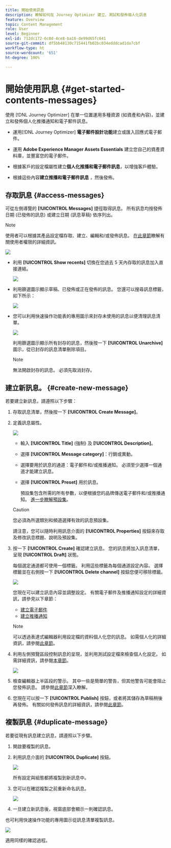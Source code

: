 ```yaml
---
title: 開始使用訊息
description: 瞭解如何在 Journey Optimizer 建立、測試和發佈個人化訊息
feature: Overview
topic: Content Management
role: User
level: Beginner
exl-id: 712dc172-6c0d-4ce8-ba16-de99d65fc641
source-git-commit: df5bb48130c715441fb02bc034edddcad1da7cbf
workflow-type: ht
source-wordcount: '651'
ht-degree: 100%

---
```


# 開始使用訊息 {#get-started-contents-messages}

使用 [!DNL Journey Optimizer] 在單一位置運用多種資源 (如資產和內容)，並建立和發佈個人化推播通知和電子郵件訊息。

* 運用[!DNL Journey Optimizer] **電子郵件設計功能**&#x200B;建立或匯入回應式電子郵件。

* 運用 **Adobe Experience Manager Assets Essentials** 建立您自己的資產資料庫，並豐富您的電子郵件。

* 根據客戶的設定檔屬性建立&#x200B;**個人化推播和電子郵件訊息**，以增強客戶體驗。

* 根據這些內容&#x200B;**建立推播和電子郵件訊息** ，然後發佈。

## 存取訊息 {#access-messages}

可從左側導覽的 **[!UICONTROL Messages]** 捷徑取得訊息。 所有訊息均按發佈日期 (已發佈的訊息) 或建立日期 (訊息草稿) 依序列出。

>[!NOTE]
>
>使用者可以根據其產品設定檔存取、建立、編輯和/或發佈訊息。 [在此章節](../administration/permissions.md)瞭解有關使用者權限的詳細資訊。

![](assets/messages-list.png)

* 利用 **[!UICONTROL Show recents]** 切換在您過去 5 天內存取的訊息加入直接連結。

   ![](assets/show-recent-messages.png)

* 利用篩選圖示顯示草稿、已發佈或正在發佈的訊息。 您還可以搜尋訊息標籤，如下所示：

   ![](assets/filter-messages.png)

* 您可以利用快速操作功能表的專用圖示來封存未使用的訊息以便清理訊息清單。

   ![](assets/archive-message.png)

   利用篩選圖示顯示所有封存的訊息，然後按一下 **[!UICONTROL Unarchive]** 圖示，從已封存的訊息清單刪除項目。

   >[!NOTE]
   >
   >無法開啟封存的訊息。 必須先取消封存。

## 建立新訊息。 {#create-new-message}

若要建立新訊息，請遵照以下步驟：

1. 存取訊息清單，然後按一下 **[!UICONTROL Create Message]**。

1. 定義訊息屬性。

   ![](assets/create-message-properties.png)

   * 輸入 **[!UICONTROL Title]** (強制) 及 **[!UICONTROL Description]**。

   * 選擇 **[!UICONTROL Message category]**：行銷或異動。

   * 選擇要用於訊息的通道：電子郵件和/或推播通知。 必須至少選擇一個通道才能建立訊息。

   * 選擇 **[!UICONTROL Preset]** 用於訊息。

      預設集包含所需的所有參數，以便根據您的品牌傳送電子郵件和/或推播通知。 [進一步瞭解預設集](../configuration/message-presets.md)。
   >[!CAUTION]
   >
   >您必須為所選類別和頻道選擇有效的訊息預設集。

   請注意，您可以隨時利用訊息介面的 **[!UICONTROL Properties]** 按鈕來存取及修改訊息標題、說明及預設集。

1. 按一下 **[!UICONTROL Create]** 確認建立訊息。 您的訊息將加入訊息清單，呈現 **[!UICONTROL Draft]** 狀態。

   每個選定通道都可使用一個標籤。 利用這些標籤為每個通道設定內容。 選擇標籤並在右側按一下 **[!UICONTROL Delete channel]** 按鈕您便可移除標籤。

   ![](assets/create-messages-content.png)

   您現在可以建立訊息內容並調整設定。 有關電子郵件及推播通知設定的詳細資訊，請參見以下章節：

   * [建立電子郵件](create-email.md)
   * [建立推播通知](create-push.md)

   >[!NOTE]
   >   
   >可以透過表達式編輯器利用設定檔的資料個人化您的訊息。 如需個人化的詳細資訊，請參閱[此章節](../personalization/personalize.md)。

1. 利用左側預覽區段控制訊息的呈現，並利用測試設定檔來檢查個人化設定。 如需詳細資訊，請參閱[本章節](../design/preview.md)。

   ![](assets/messages-simple-preview.png)

1. 檢查編輯器上半區段的警示。  其中一些是簡單的警告，但其他警告可能會阻止您發佈訊息。 請參閱[此章節](alerts.md)深入瞭解。

1. 您現在可以按一下 **[!UICONTROL Publish]** 按鈕，或者將其儲存為草稿稍後再發佈。 有關如何發佈訊息的詳細資訊，請參閱[此章節](publish-manage-message.md)。

## 複製訊息 {#duplicate-message}

若要從現有訊息建立訊息，請遵照以下步驟。

1. 開啟要複製的訊息。

1. 利用訊息介面的 **[!UICONTROL Duplicate]** 按鈕。

   ![](assets/message-duplicate.png)

   所有設定與組態都將複製到新訊息中。

1. 您可以在確認複製之前重新命名訊息。

   ![](assets/message-duplicate-confirm.png)

1. 一旦建立新訊息後，視窗底部會顯示一則確認訊息。

也可利用快速操作功能的專用圖示從訊息清單複製訊息。

![](assets/message-duplicate-from-list.png)

適用同樣的確認過程。

